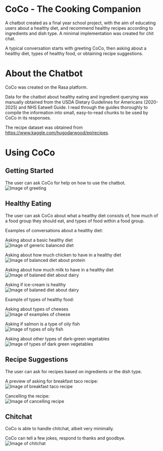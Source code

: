 # CoCo - The Cooking Companion

A chatbot created as a final year school project, with the aim of educating users about a healthy diet, and recommend healthy recipes according to ingredients and dish type. A minimal implementation was created for chit chat.

A typical conversation starts with greeting CoCo, then asking about a healthy diet, types of healthy food, or obtaining recipe suggestions.

# About the Chatbot
CoCo was created on the Rasa platform.

Data for the chatbot about healthy eating and ingredient querying was manually obtained from the USDA Dietary Guidelines for Americans (2020-2025) and NHS Eatwell Guide. I read through the guides thoroughly to compile the information into small, easy-to-read chunks to be used by CoCo in its responses.

The recipe dataset was obtained from https://www.kaggle.com/hugodarwood/epirecipes.

# Using CoCo
## Getting Started

The user can ask CoCo for help on how to use the chatbot.<br>
![Image of greeting](screenshots\greet.png)

## Healthy Eating

The user can ask CoCo about what a healthy diet consists of, how much of a food group they should eat, and types of food within a food group.

Examples of conversations about a healthy diet:

Asking about a basic healthy diet<br>
![Image of generic balanced diet](screenshots\balanced_diet_generic.png)<br>

Asking about how much chicken to have in a healthy diet<br>
![Image of balanced diet about protein](screenshots\balanced_diet_protein.png)<br>

Asking about how much milk to have in a healthy diet<br>
![Image of balaned diet about dairy](screenshots\balanced_diet_dairy.png)<br>

Asking if ice-cream is healthy<br>
![Image of balaned diet about dairy](screenshots\ice-cream.png)<br>

Example of types of healthy food:

Asking about types of cheeses<br>
![Image of examples of cheese](screenshots\cheese_examples.png)

Asking if salmon is a type of oily fish<br>
![Image of types of oily fish](screenshots\salmon_oily_fish.png)

Asking about other types of dark-green vegetables<br>
![Image of types of dark green vegetables](screenshots\dark_green_examples.png)

## Recipe Suggestions
The user can ask for recipes based on ingredients or the dish type.

A preview of asking for breakfast taco recipe:<br>
![Image of breakfast taco recipe](screenshots\recipe_preview.png)

Cancelling the recipe:<br>
![Image of cancelling recipe](screenshots\recipe_cancel.png)

## Chitchat
CoCo is able to handle chitchat, albeit very minimally.

CoCo can tell a few jokes, respond to thanks and goodbye.<br>
![Image of chitchat](screenshots\chitchat.png)

